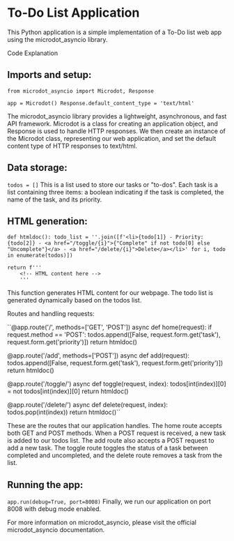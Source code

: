 # To-Do List Application

This Python application is a simple implementation of a To-Do list web app using the microdot_asyncio library.

Code Explanation
## Imports and setup:

``from microdot_asyncio import Microdot, Response``

``app = Microdot()
Response.default_content_type = 'text/html'``

The microdot_asyncio library provides a lightweight, asynchronous, and fast API framework. Microdot is a class for creating an application object, and Response is used to handle HTTP responses. We then create an instance of the Microdot class, representing our web application, and set the default content type of HTTP responses to text/html.

## Data storage:

``todos = []``
This is a list used to store our tasks or "to-dos". Each task is a list containing three items: a boolean indicating if the task is completed, the name of the task, and its priority.

## HTML generation:

``def htmldoc():
    todo_list = ''.join([f'<li>{todo[1]} - Priority: {todo[2]} - <a href="/toggle/{i}">{"Complete" if not todo[0] else "Uncomplete"}</a> - <a href="/delete/{i}">Delete</a></li>' for i, todo in enumerate(todos)])``

    return f'''
        <!-- HTML content here -->
        '''
This function generates HTML content for our webpage. The todo list is generated dynamically based on the todos list.

Routes and handling requests:

``@app.route('/', methods=['GET', 'POST'])
async def home(request):
    if request.method == 'POST':
        todos.append([False, request.form.get('task'), request.form.get('priority')])
    return htmldoc()

@app.route('/add', methods=['POST'])
async def add(request):
    todos.append([False, request.form.get('task'), request.form.get('priority')])
    return htmldoc()

@app.route('/toggle/<index>')
async def toggle(request, index):
    todos[int(index)][0] = not todos[int(index)][0]
    return htmldoc()

@app.route('/delete/<index>')
async def delete(request, index):
    todos.pop(int(index))
    return htmldoc()``
    
These are the routes that our application handles. The home route accepts both GET and POST methods. When a POST request is received, a new task is added to our todos list. The add route also accepts a POST request to add a new task. The toggle route toggles the status of a task between completed and uncompleted, and the delete route removes a task from the list.

## Running the app:

``app.run(debug=True, port=8008)``
Finally, we run our application on port 8008 with debug mode enabled.

For more information on microdot_asyncio, please visit the official microdot_asyncio documentation.
